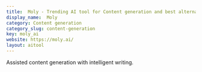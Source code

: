 ```yaml
---
title:  Moly - Trending AI tool for Content generation and best alternatives
display_name:  Moly
category: Content generation
category_slug: content-generation
key: moly_ai
website: https://moly.ai/
layout: aitool
---
```


Assisted content generation with intelligent writing.
